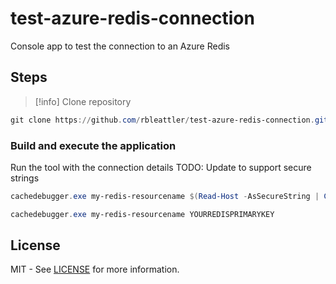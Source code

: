 # test-azure-redis-connection

Console app to test the connection to an Azure Redis

## Steps

>[!info] Clone repository
```powershell
git clone https://github.com/rbleattler/test-azure-redis-connection.git; Set-Location .\test-azure-redis-connection
```

### Build and execute the application

Run the tool with the connection details 
TODO: Update to support secure strings
```powershell
cachedebugger.exe my-redis-resourcename $(Read-Host -AsSecureString | ConvertFrom-SecureString -AsPlainText)

cachedebugger.exe my-redis-resourcename YOURREDISPRIMARYKEY
```


## License

MIT - See [LICENSE](LICENSE) for more information.
